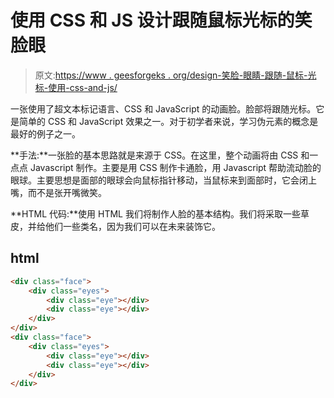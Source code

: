 # 使用 CSS 和 JS 设计跟随鼠标光标的笑脸眼

> 原文:[https://www . geesforgeks . org/design-笑脸-眼睛-跟随-鼠标-光标-使用-css-and-js/](https://www.geeksforgeeks.org/design-smiley-face-eyes-that-follow-mouse-cursor-using-css-and-js/)

一张使用了超文本标记语言、CSS 和 JavaScript 的动画脸。脸部将跟随光标。它是简单的 CSS 和 JavaScript 效果之一。对于初学者来说，学习伪元素的概念是最好的例子之一。

**手法:**一张脸的基本思路就是来源于 CSS。在这里，整个动画将由 CSS 和一点点 Javascript 制作。主要是用 CSS 制作卡通脸，用 Javascript 帮助流动脸的眼球。主要思想是面部的眼球会向鼠标指针移动，当鼠标来到面部时，它会闭上嘴，而不是张开嘴微笑。

**HTML 代码:**使用 HTML 我们将制作人脸的基本结构。我们将采取一些草皮，并给他们一些类名，因为我们可以在未来装饰它。

## html

```html
<div class="face">
    <div class="eyes">
        <div class="eye"></div>
        <div class="eye"></div>
    </div>
</div>
<div class="face">
    <div class="eyes">
        <div class="eye"></div>
        <div class="eye"></div>
    </div>
</div>
```